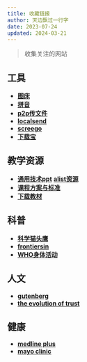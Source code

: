 ```yaml
---
title: 收藏链接
author: 天边飘过一行字
date: 2023-07-24
updated: 2024-03-21
---
```


> 收集关注的网站
## 工具
- __[图床](https://picx.ccsyue.com/)__
- __[拼音](http://da.ccsyue.com/it/pinyin/)__
- __[p2p传文件](https://pairdrop.net)__ 
- __[localsend](https://localsend.org/zh-CN/download)__ 
- __[screego](https://app.screego.net/?room=)__ 
- __[下载宝](http://yuancheng.xiazaibao.xunlei.com/)__ 

## 教学资源
- __[通用技术ppt](https://hj2z-my.sharepoint.com/:f:/p/houjie/EhKB8floyRVPtdnpAedk-CcBVfoqAAN6eZ2N_2BFBwdCNQ?e=bUknTl)__    __[alist资源](https://alist.ccsyue.com/ali-j%E9%80%9A%E7%94%A8)__  
- __[课程方案与标准](https://www.ictr.edu.cn/download_center/put.html)__ 
- __[下载教材](https://www.bilibili.com/opus/914938998865002497 "打开教程链接：将参数中的contentType改成 x_url ，catalogType改成 elecedu")__ 

## 科普
- __[科学猫头鹰](https://sciowl.us)__
- __[frontiersin](https://kids.frontiersin.org/)__
- __[WHO身体活动](https://www.who.int/zh/news-room/fact-sheets/detail/physical-activity)__
## 人文
- __[gutenberg](https://www.gutenberg.org/)__
- __[the evolution of trust](https://ncase.me/trust/)__

## 健康
- __[medline plus](https://medlineplus.gov/)__
- __[mayo clinic](https://www.mayoclinic.org/)__

<script src="https://giscus.app/client.js"
	data-repo="tarenaexit/mkdocs-merterial-garden"
	data-repo-id="RR_kgDOL4wNPw"
	data-mapping="number"
	data-term="2"
	data-reactions-enabled="1"
	data-emit-metadata="0"
	data-input-position="bottom"
	data-theme="light"
	data-lang="zh-CN"
	crossorigin="anonymous"
	async>
</script>
